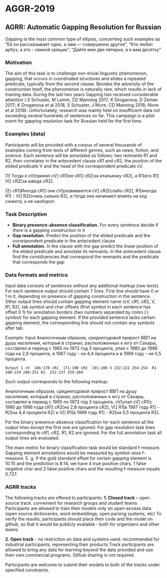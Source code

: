# AGGR-2019
## AGRR: Automatic Gapping Resolution for Russian

Gapping is the most common type of ellipsis, concerning such examples as 
“Ей он рассказывает одно, а нам — совершенно другое”, 
“Кто любит арбуз, а кто - свиной хрящик”,
“Дайте мне две пятерки, а я вам десятку”


### Motivation

The aim of this task is to challenge non-trivial linguistic phenomenon, gapping, that occurs in coordinated structures and elides a repeated predicate, typically from the second clause. Besides the adversity of the construction itself, the phenomenon is naturally rare, which results in lack of training data. During the last two years Gapping has received considerable attention  ( S Schuster, M Lamm, CD Manning 2017; K Droganova, D Zeman  2017; K Droganova et al 2018, S Schuster, J Nivre, CD Manning 2018; Nivre et al 2018). Unfortunately, research was mainly held on insufficient data not exceeding several hundreds of sentences so far. 
This campaign is a pilot event for gapping resolution task for Russian held for the first time.


### Examples (data)

Participants will be provided with a corpus of several thousands of examples coming from texts of different genres, such as news, fiction, and science. Each sentence will be annotated as follows: two remnants R1 and R2, their correlates in the antecedent clause cR1 and cR2, the position of the elided  predicate V and the head of the correspondent predicate cV.
 
 
(1) Тогда я  cV[принял cV]  cR1[ее cR1]  cR2[за итальянку cR2], а  R1[его R1]   V[]  cR2[за шведа cR2].
 
(2) cR1[Иногда cR1] они  cV[развиваются cV]  cR2[слабо cR2],  R1[иногда R1] - V[]   R2[очень сильно R2], и тогда они начинают влиять на ход сюжета, а не наоборот.
 

### Task Description

* **Binary presence-absence classification.** For every sentence decide  if there is a gapping construction in it
* **Gap resolution.** Predict the position of the elided predicate and the correspondent predicate in the antecedent clause
* **Full annotation.** In the clause with the gap predict the linear position of the elided predicate and annotate its remnants. In the antecedent clause find the constituencies that correspond the remnants and the predicate that corresponds the gap


### Data formats and metrics

Input data consists of sentences without any additional markup (raw texts).
For each sentence output should contain 7 lines. 
First line should have 0 or 1 in it, depending on presence of gapping construction in the sentence.
Other output lines should contain gapping element name (cV, cR1, cR2, V, R1, R2), tab symbol and char offsets (first symbol in each sentence has offset 0 1) for annotation borders (two numbers separated by colon (:) symbol) for each gapping element. If the provided sentence lacks certain gapping element, the corresponding line should not contain any symbols after tab.

Example:
Input
Аналогичным образом, среднегодовой прирост ВВП на душу населения, который в странах, расположенных к югу от Сахары, составлял в период с 1965 по 1973 год 3 процента, упал с 1980 до 1986 года на 2,8 процента, в 1987 году - на 4,4 процента и в 1989 году - на 0,5 процента.

`
Output
1
cV  166:170
cR1  171:190
cR2  191:206
V 222:222 254:254 
R1  208:219 240:251
R2  222:237 254:269
`

Such output corresponds to the following markup:

Аналогичным образом, среднегодовой прирост ВВП на душу населения, который в странах, расположенных к югу от Сахары, составлял в период с 1965 по 1973 год 3 процента,  cV[упал cV]  cR1[с 1980 до 1986 года cR1]  cR2[на 2,8 процента cR2],  V[] R1[в 1987 году R1] -  R2[на 4,4 процента R2] и  V[] R1[в 1989 году R1] -  R2[на 0,5 процента R2].


For the binary presence-absence classification for each sentence all the output lines except the first one are ignored.
For gap resolution task lines corresponding to cR1, cR2, R1, R2 are ignored.
For the full annotation task all output lines are evaluated.

The main metric for binary classification task would be standard f-measure.
Gapping element annotations would be measured by symbol-wise f-measure. E. g. if the gold standard offset for certain gapping element is 10:15 and the prediction is 8:14, we have 4 true positive chars, 1 false negative char and 2 false positive chars and the resulting f-measure equals 0.727.

### AGRR tracks

The following tracks are offered to participants:
**1. Closed track** – open source track. 
convenient for research groups and student teams
Participants are allowed to train their models only on open-access data (open source dictionaries, word embeddings, open parsing systems, etc)
To verify the results, participants should place their code and the model on github, so that it would be publicly available - both for organizers and other teams.

**2. Open track** - no restriction on data and systems used.
recommended for industrial participants, representing their products
Track participants are allowed to bring any data for learning beyond the data provided and use their own commercial programs. Github sharing is not required. 

Participants are welcome to submit their models to both of the tracks under specified constraints.
